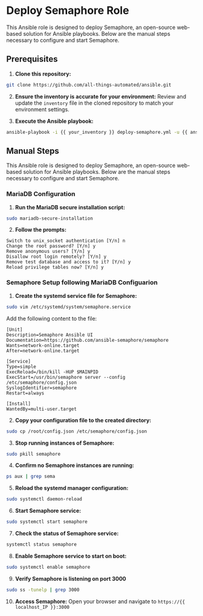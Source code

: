# Deploy Semaphore Role

This Ansible role is designed to deploy Semaphore, an open-source web-based solution for Ansible playbooks. Below are the manual steps necessary to configure and start Semaphore.
## Prerequisites

1. **Clone this repository:**
  ```sh
  git clone https://github.com/all-things-automated/ansible.git
  ```

2. **Ensure the inventory is accurate for your environment:**
  Review and update the `inventory` file in the cloned repository to match your environment settings.

3. **Execute the Ansible playbook:**
  ```sh
  ansible-playbook -i {{ your_inventory }} deploy-semaphore.yml -u {{ ansible_user }} --ask-pass --ask-become-pass
  ```

## Manual Steps
This Ansible role is designed to deploy Semaphore, an open-source web-based solution for Ansible playbooks. Below are the manual steps necessary to configure and start Semaphore.

### MariaDB Configuration

1. **Run the MariaDB secure installation script:**
  ```sh
  sudo mariadb-secure-installation
  ```

2. **Follow the prompts:**
  ```
  Switch to unix_socket authentication [Y/n] n
  Change the root password? [Y/n] y
  Remove anonymous users? [Y/n] y
  Disallow root login remotely? [Y/n] y
  Remove test database and access to it? [Y/n] y
  Reload privilege tables now? [Y/n] y
  ```

### Semaphore Setup following MariaDB Configuarion

1. **Create the systemd service file for Semaphore:**
  ```sh
  sudo vim /etc/systemd/system/semaphore.service
  ```
  Add the following content to the file:
  ```
  [Unit]
  Description=Semaphore Ansible UI
  Documentation=https://github.com/ansible-semaphore/semaphore
  Wants=network-online.target
  After=network-online.target

  [Service]
  Type=simple
  ExecReload=/bin/kill -HUP $MAINPID
  ExecStart=/usr/bin/semaphore server --config /etc/semaphore/config.json
  SyslogIdentifier=semaphore
  Restart=always

  [Install]
  WantedBy=multi-user.target
  ```

2. **Copy your configuration file to the created directory:**
  ```sh
  sudo cp /root/config.json /etc/semaphore/config.json
  ```

3. **Stop running instances of Semaphore:**
  ```sh
  sudo pkill semaphore
  ```

4. **Confirm no Semaphore instances are running:**
  ```sh
  ps aux | grep sema
  ```

5. **Reload the systemd manager configuration:**
  ```sh
  sudo systemctl daemon-reload
  ```

6. **Start Semaphore service:**
  ```sh
  sudo systemctl start semaphore
  ```

7. **Check the status of Semaphore service:**
  ```sh
  systemctl status semaphore
  ```

8. **Enable Semaphore service to start on boot:**
  ```sh
  sudo systemctl enable semaphore
  ```

9. **Verify Semaphore is listening on port 3000**
  ```sh
  sudo ss -tunelp | grep 3000
  ```

10. **Access Semaphore:**
  Open your browser and navigate to `https://{{ localhost_IP }}:3000`
